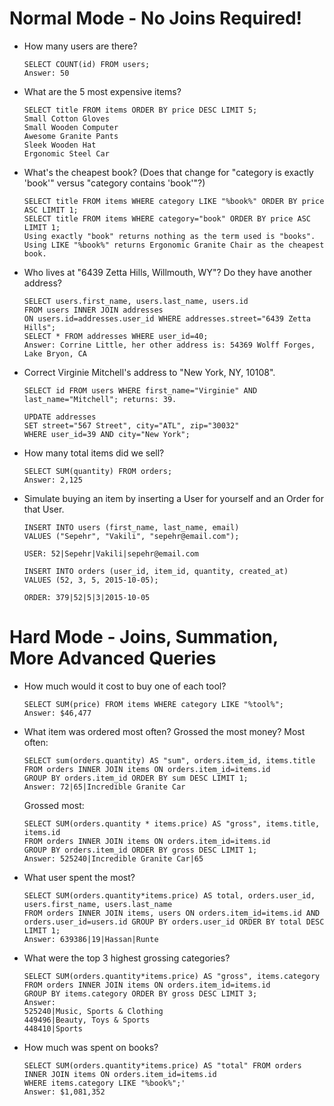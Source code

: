 # Normal Mode - No Joins Required!

- How many users are there?
  ```
  SELECT COUNT(id) FROM users;
  Answer: 50
  ```

- What are the 5 most expensive items?
  ```
  SELECT title FROM items ORDER BY price DESC LIMIT 5;
  Small Cotton Gloves
  Small Wooden Computer
  Awesome Granite Pants
  Sleek Wooden Hat
  Ergonomic Steel Car
  ```
- What's the cheapest book? (Does that change for "category is exactly 'book'" versus "category contains 'book'"?) 
  ```
  SELECT title FROM items WHERE category LIKE "%book%" ORDER BY price ASC LIMIT 1;
  SELECT title FROM items WHERE category="book" ORDER BY price ASC LIMIT 1;
  Using exactly "book" returns nothing as the term used is "books". Using LIKE "%book%" returns Ergonomic Granite Chair as the cheapest book.
  ```

- Who lives at "6439 Zetta Hills, Willmouth, WY"? Do they have another address?
  ```
  SELECT users.first_name, users.last_name, users.id 
  FROM users INNER JOIN addresses
  ON users.id=addresses.user_id WHERE addresses.street="6439 Zetta Hills";  
  SELECT * FROM addresses WHERE user_id=40;
  Answer: Corrine Little, her other address is: 54369 Wolff Forges, Lake Bryon, CA
  ```

- Correct Virginie Mitchell's address to "New York, NY, 10108".
  ```
  SELECT id FROM users WHERE first_name="Virginie" AND last_name="Mitchell"; returns: 39.
  
  UPDATE addresses
  SET street="567 Street", city="ATL", zip="30032"
  WHERE user_id=39 AND city="New York";
  ```
- How many total items did we sell?
  ```
  SELECT SUM(quantity) FROM orders;
  Answer: 2,125
  ```

- Simulate buying an item by inserting a User for yourself and an Order for that User.
  ```
  INSERT INTO users (first_name, last_name, email)
  VALUES ("Sepehr", "Vakili", "sepehr@email.com");
  
  USER: 52|Sepehr|Vakili|sepehr@email.com
  
  INSERT INTO orders (user_id, item_id, quantity, created_at)
  VALUES (52, 3, 5, 2015-10-05);
  
  ORDER: 379|52|5|3|2015-10-05
  ```

# Hard Mode - Joins, Summation, More Advanced Queries

- How much would it cost to buy one of each tool?
  ```
  SELECT SUM(price) FROM items WHERE category LIKE "%tool%";
  Answer: $46,477
  ```

- What item was ordered most often? Grossed the most money?
  Most often: 
  ```
  SELECT sum(orders.quantity) AS "sum", orders.item_id, items.title 
  FROM orders INNER JOIN items ON orders.item_id=items.id 
  GROUP BY orders.item_id ORDER BY sum DESC LIMIT 1;
  Answer: 72|65|Incredible Granite Car
  ```
  Grossed most:
  ```
  SELECT SUM(orders.quantity * items.price) AS "gross", items.title, items.id
  FROM orders INNER JOIN items ON orders.item_id=items.id 
  GROUP BY orders.item_id ORDER BY gross DESC LIMIT 1;
  Answer: 525240|Incredible Granite Car|65
  ```

- What user spent the most?
  ```
  SELECT SUM(orders.quantity*items.price) AS total, orders.user_id, users.first_name, users.last_name
  FROM orders INNER JOIN items, users ON orders.item_id=items.id AND orders.user_id=users.id GROUP BY orders.user_id ORDER BY total DESC LIMIT 1;
  Answer: 639386|19|Hassan|Runte
  ```

- What were the top 3 highest grossing categories?
  
  ```
  SELECT SUM(orders.quantity*items.price) AS "gross", items.category 
  FROM orders INNER JOIN items ON orders.item_id=items.id 
  GROUP BY items.category ORDER BY gross DESC LIMIT 3;
  Answer:
  525240|Music, Sports & Clothing
  449496|Beauty, Toys & Sports
  448410|Sports
  ```

- How much was spent on books?
  ```
  SELECT SUM(orders.quantity*items.price) AS "total" FROM orders 
  INNER JOIN items ON orders.item_id=items.id 
  WHERE items.category LIKE "%book%";'
  Answer: $1,081,352
  ```









